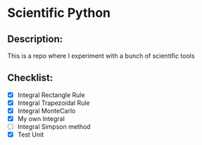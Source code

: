 # Scientific Python

## Description:
This is a repo where I experiment with a bunch of scientific tools

## Checklist:
- [X] Integral Rectangle Rule
- [X] Integral Trapezoidal Rule
- [X] Integral MonteCarlo
- [X] My own Integral 
- [ ] Integral Simpson method
- [X] Test Unit
